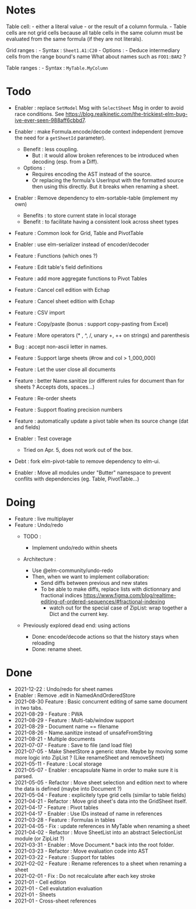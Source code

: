 
Notes
=====

Table cell:
    - either a literal value
    - or the result of a column formula.
    - Table cells are not grid cells because all table cells in the same column must be evaluated from the same formula (if they are not literals).


Grid ranges :
    - Syntax : `Sheet1.A1:C20`
    - Options :
        - Deduce intermediary cells from the range bound's name
            What about names such as `FOO1:BAR2` ?

Table ranges :
    - Syntax : `MyTable.MyColumn`

Todo
====

- Enabler : replace `SetModel` Msg with `SelectSheet` Msg in order to avoid race conditions. See https://blog.realkinetic.com/the-trickiest-elm-bug-ive-ever-seen-988aff6cbbd7. 
- Enabler : make Formula.encode/decode context independent (remove the need for a `getSheetId` parameter).
  - Benefit : less coupling.
    - But : it would allow broken references to be introduced when decoding (esp. from a Diff).
  - Options :
    - Requires encoding the AST instead of the source.
    - Or replacing the formula's UserInput with the formatted source then using this directly. But it breaks when renaming a sheet.
- Enabler : Remove dependency to elm-sortable-table (implement my own)
    - Benefits : to store current state in local storage
    - Benefit : to facilitate having a consistent look across sheet types
- Feature : Common look for Grid, Table and PivotTable
- Enabler : use elm-serializer instead of encoder/decoder
- Feature : Functions (which ones ?)
- Feature : Edit table's field definitions
- Feature : add more aggregate functions to Pivot Tables
- Feature : Cancel cell edition with Echap
- Feature : Cancel sheet edition with Echap
- Feature : CSV import
- Feature : Copy/paste (bonus : support copy-pasting from Excel)
- Feature : More operators (* , ^, /, unary +, ++ on strings) and parenthesis 
- Bug : accept non-ascii letter in names.
- Feature : Support large sheets (#row and col > 1_000_000)
- Feature : Let the user close all documents
- Feature : better Name.sanitize (or different rules for document than for sheets ? Accepts dots, spaces...)
- Feature : Re-order sheets
- Feature : Support floating precision numbers
- Feature : automatically update a pivot table when its source change (dat and fields)

- Enabler : Test coverage
    - Tried on Apr. 5, does not work out of the box.
- Debt : fork elm-pivot-table to remove dependency to elm-ui.
- Enabler : Move all modules under "Butter" namespace to prevent conflits with dependencies (eg. Table, PivotTable...)

Doing
=====

- Feature : live multiplayer
- Feature : Undo/redo
  - TODO :
    - Implement undo/redo within sheets
  - Architecture :
    - Use @elm-community/undo-redo
    - Then, when we want to implement collaboration:
      - Send diffs between previous and new states
      - To be able to make diffs, replace lists with dictionnary and fractional indices https://www.figma.com/blog/realtime-editing-of-ordered-sequences/#fractional-indexing
        - watch out for the special case of ZipList: wrap together a Dict and the current key.

  - Previously explored dead end: using actions
    - Done: encode/decode actions so that the history stays when reloading
    - Done: rename sheet.

Done
====

- 2021-12-22 : Undo/redo for sheet names
- Enabler : Remove .edit in NamedAndOrderedStore
- 2021-08-30 Feature : Basic concurrent editing of same same document in two tabs.
- 2021-08-29 - Feature : PWA
- 2021-08-29 - Feature : Multi-tab/window support
- 2021-08-29 - Document name == filename
- 2021-08-26 - Name.sanitize instead of unsafeFromString
- 2021-08-21 - Multiple documents
- 2021-07-07 - Feature : Save to file (and load file)
- 2021-07-05 - Make SheetStore a generic store. Maybe by moving some more logic into ZipList ? (Like renameSheet and removeSheet)
- 2021-05-11 - Feature : Local storage
- 2021-05-07 - Enabler : encapsulate Name in order to make sure it is parsed.
- 2021-05-05 - Refactor : Move sheet selection and edition next to where the data is defined (maybe into Document ?)
- 2021-05-04 - Feature : explicitely type grid cells (similar to table fields)
- 2021-04-21 - Refactor : Move grid sheet's data into the GridSheet itself.
- 2021-04-17 - Feature : Pivot tables
- 2021-04-17 - Enabler : Use IDs instead of name in references
- 2021-03-28 - Feature : Formulas in tables
- 2021-04-05 - Fix : update references in MyTable when renaming a sheet
- 2021-04-02 - Refactor : Move SheetList into an abstract SelectionList module (or ZipList ?)
- 2021-03-31 - Enabler : Move Document.* back into the root folder.
- 2021-03-23 - Refactor : Move evaluation code into AST
- 2021-03-22 - Feature : Support for tables
- 2021-02-02 - Feature : Rename references to a sheet when renaming a sheet
- 2021-02-01 - Fix : Do not recalculate after each key stroke
- 2021-01 - Cell edition
- 2021-01 - Cell evalutation evaluation
- 2021-01 - Sheets
- 2021-01 - Cross-sheet references